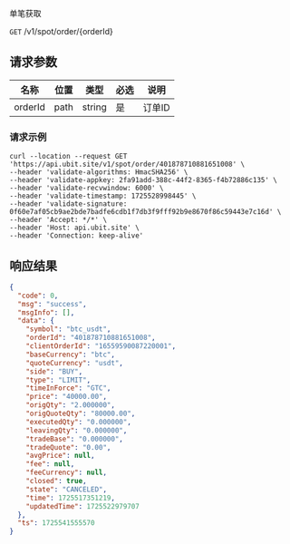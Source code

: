 单笔获取

`GET` /v1/spot/order/{orderId}


## 请求参数

| 名称      | 位置    | 类型     | 必选 | 说明   |
|---------|-------|--------|----|------|
| orderId | path  | string | 是  | 订单ID |

### 请求示例

```shell
curl --location --request GET 'https://api.ubit.site/v1/spot/order/401878710881651008' \
--header 'validate-algorithms: HmacSHA256' \
--header 'validate-appkey: 2fa91add-388c-44f2-8365-f4b72886c135' \
--header 'validate-recvwindow: 6000' \
--header 'validate-timestamp: 1725528998445' \
--header 'validate-signature: 0f60e7af05cb9ae2bde7badfe6cdb1f7db3f9fff92b9e8670f86c59443e7c16d' \
--header 'Accept: */*' \
--header 'Host: api.ubit.site' \
--header 'Connection: keep-alive'
```

## 响应结果

```json
{
  "code": 0,
  "msg": "success",
  "msgInfo": [],
  "data": {
    "symbol": "btc_usdt",
    "orderId": "401878710881651008",
    "clientOrderId": "16559590087220001",
    "baseCurrency": "btc",
    "quoteCurrency": "usdt",
    "side": "BUY",
    "type": "LIMIT",
    "timeInForce": "GTC",
    "price": "40000.00",
    "origQty": "2.000000",
    "origQuoteQty": "80000.00",
    "executedQty": "0.000000",
    "leavingQty": "0.000000",
    "tradeBase": "0.000000",
    "tradeQuote": "0.00",
    "avgPrice": null,
    "fee": null,
    "feeCurrency": null,
    "closed": true,
    "state": "CANCELED",
    "time": 1725517351219,
    "updatedTime": 1725522979707
  },
  "ts": 1725541555570
}
```

